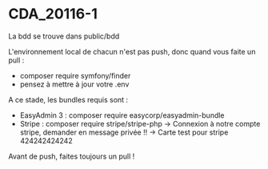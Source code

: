 # CDA_20116-1
La bdd se trouve dans public/bdd

L'environnement local de chacun n'est pas push, donc quand vous faite un pull :

- composer require symfony/finder
- pensez à mettre à jour votre .env

A ce stade, les bundles requis sont :

- EasyAdmin 3 : composer require easycorp/easyadmin-bundle
- Stripe : composer require stripe/stripe-php
-> Connexion à notre compte stripe, demander en message privée !!
-> Carte test pour stripe 424242424242

Avant de push, faites toujours un pull !
